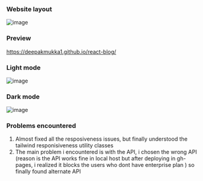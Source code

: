 ### Website layout
![image](https://user-images.githubusercontent.com/56472120/123408093-4274e800-d5ca-11eb-8fdd-b9b2d33351c2.png)

### Preview
https://deepakmukka1.github.io/react-blog/

### Light mode
![image](https://user-images.githubusercontent.com/56472120/123545158-4cd2e580-d774-11eb-925c-16e314870df6.png)

### Dark mode
![image](https://user-images.githubusercontent.com/56472120/123545168-5c522e80-d774-11eb-8ecb-489c4d4cc58d.png)


### Problems encountered
1. Almost fixed all the resposiveness issues, but finally understood the tailwind responisiveness utility classes
2. The main problem i encountered is with the API, i chosen the wrong API (reason is the API works fine in local host but after deploying in gh-pages, i realized it blocks the users who dont have enterprise plan ) so finally found alternate API
